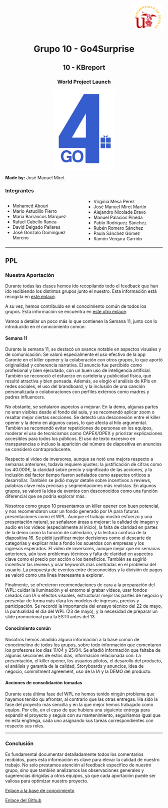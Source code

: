 
<div align="right">
    <img src="../logo_US.png" alt="Go4Surprise Logo" width="100">
</div>
<div align="center">

# Grupo 10 - Go4Surprise

## 10 - KBreport

### World Project Launch

<img src="../logo_Go4Surprise.png" alt="Go4Surprise Logo" width="200">

</div>

**Made by:** José Manuel Miret


### Integrantes
<div style="columns: 2; -webkit-columns: 2; -moz-columns: 2;">

- Mohamed Abouri  
- Mario Astudillo Fierro  
- María Barrancos Márquez  
- Rafael Cabello Ranea  
- David Delgado Pallares  
- José Gonzalo Domínguez Moreno  
- Virginia Mesa Pérez  
- José Manuel Miret Martín  
- Alejandro Nicolade Bravo  
- Manuel Palacios Pineda  
- Pablo Rodríguez Sánchez  
- Rubén Romero Sánchez  
- Paula Sánchez Gómez  
- Ramón Vergara Garrido  

</div>

---

## **PPL**

### **Nuestra Aportación**

Durante todas las clases hemos ido recopilando todo el feedback que han ido recibiendo los distintos grupos junto el nuestro. Esta información está recogida en [este enlace](https://bcc2425.vercel.app/docs/grupos-tarde/Grupo%2010).

A su vez, hemos contribuido en el conocimiento común de todos los grupos. Esta información se encuentra en [este otro enlace](https://bcc2425.vercel.app/docs/category/conocimiento-com%C3%BAn).

Vamos a detallar un poco más lo que contienen la Semana 11, junto con lo introducido en el conocimiento común:

#### **Semana 11**
Durante la semana 11, se destacó un avance notable en aspectos visuales y de comunicación. Se valoró especialmente el uso efectivo de la app Caronte en el killer opener y la colaboración con otros grupos, lo que aportó originalidad y coherencia narrativa. El anuncio fue percibido como profesional y bien ejecutado, con un buen uso de inteligencia artificial. También se reconoció el esfuerzo en cartelería y publicidad física, que resultó atractiva y bien pensada. Además, se elogió el análisis de KPIs en redes sociales, el uso del brandboard, y la inclusión de una canción personalizada o colaboraciones con perfiles externos como madres y padres influencers.

No obstante, se señalaron aspectos a mejorar. En la demo, algunas partes no eran visibles desde el fondo del aula, y se recomendó aplicar zoom o resaltar mejor ciertas secciones. Se detectó una desconexión entre el killer opener y la demo en algunos casos, lo que afecta al hilo argumental. También se recomendó evitar repeticiones de personas en los equipos, moderar el uso de tecnicismos como CAPEX/OPEX y priorizar explicaciones accesibles para todos los públicos. El uso de texto excesivo en transparencias o incluso la aparición del número de diapositiva en anuncios se consideró contraproducente.

Respecto al video de inversores, aunque se notó una mejora respecto a semanas anteriores, todavía requiere ajustes: la justificación de cifras como los 40.000€, la claridad sobre precio y significado de las acciones, y la inclusión del factor tiempo fueron señalados como aspectos críticos a desarrollar. También se pidió mayor detalle sobre incentivos a reviews, palabras clave más precisas y segmentaciones más realistas. En algunos grupos, se valoró la idea de eventos con desconocidos como una función diferencial que se podría explorar más.

Nosotros como grupo 10 presentamos un killer opener con buen potencial, y nos recomendaron usar un fondo generado por IA para futuras presentaciones como el WPL. Aunque el trabajo mostró esfuerzo y una presentación natural, se señalaron áreas a mejorar: la calidad de imagen y audio en los vídeos (especialmente al inicio), la falta de claridad en partes de la demo como la función de calendario, y la lectura confusa de la diapositiva 16. Se pidió justificar mejor decisiones como el descarte de categorías y explicar más a fondo los acuerdos con empresas y los ingresos esperados. El vídeo de inversores, aunque mejor que en semanas anteriores, aún tuvo problemas técnicos y falta de claridad en aspectos clave como el precio por acción o los beneficios. También se sugirió incentivar las reviews y usar keywords más centradas en el problema del usuario. La propuesta de eventos entre desconocidos y la división de pagos se valoró como una línea interesante a explorar.

Finalmente, se ofrecieron recomendaciones de cara a la preparación del WPL: cuidar la iluminación y el entorno al grabar vídeos, usar fondos creados con IA o efectos visuales, estructurar mejor las partes de negocio y presentar de forma más clara los modelos de ingresos, precios y participación. Se recordó la importancia del ensayo técnico del 22 de mayo, la puntualidad el día del WPL (23 de mayo), y la necesidad de preparar un slide promocional para la ESTII antes del 13.


#### **Conocimiento común**
Nosotros hemos añadido alguna información a la base común de conocimeitno de todos los grupos, sobre todo información que comentaron los profesores los días 11/04 y 25/04. Se añadió información que faltaba de algunas secciones de estos días, información relacionada con: La presentación, el killer opener, los usuarios pilotos, el desarollo del producto, el análisis y garantía de la calidad, Storyboards y anuncios, idea de negocio, commitment agreement, uso de la IA y la DEMO del producto.


#### **Acciones de consolidación tomadas**
Durante esta última fase del WPL no hemos tenido ningún problema que hayamos tenido qu afrontar, al contrario que las otras entregas. Ha sido la fase del proyecto más sencilla y en la que mejor hemos trabajado como equipo. Por ello, en el caso de que hubiera una siguiente entrega para expandir el proyecto y seguis con su mantenimiento, seguiríamos igual que en esta engtrega, cada uno asignando sus tareas correspondientes con respecto sus roles.

---

### **Conclusión**
Es fundamental documentar detalladamente todos los comentarios recibidos, pues esta información es clave para elevar la calidad de nuestro trabajo. No solo prestamos atención al feedback específico de nuestro grupo, sino que también analizamos las observaciones generales y sugerencias dirigidas a otros equipos, ya que cada aportación puede ser valiosa para optimizar nuestro proyecto.


[Enlace a la base de conocimiento](https://bcc2425.vercel.app/docs/grupos-tarde/Grupo%2010)

[Enlace del Github](https://github.com/ISPP-2425/BCC)